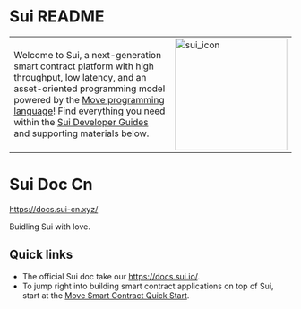 # Sui README

|             |             |
| ----------- | ----------- |
| Welcome to Sui, a next-generation smart contract platform with high throughput, low latency, and an asset-oriented programming model powered by the [Move programming language](https://github.com/MystenLabs/awesome-move)! Find everything you need within the [Sui Developer Guides](doc/src/learn/index.md) and supporting materials below.      | <img src="doc/static/Sui_Icon_Brand.png" alt="sui_icon" width="200"/>      |

# Sui Doc Cn
<https://docs.sui-cn.xyz/>

Buidling Sui with love.

## Quick links

* The official Sui doc take our <https://docs.sui.io/>.
* To jump right into building smart contract applications on top of Sui, start at the [Move Smart Contract Quick Start](doc/src/build/move.md).


